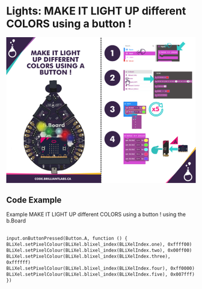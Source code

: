 # Lights:  MAKE IT LIGHT UP different COLORS using a button !

![Mkt_Light-Up_Diff_Color_Button-EN](https://github.com/Brilliant-Labs/code.bl/blob/code_alpha/packaged/docs/static/mb/projects/bboard-tutorials-cards/2_Lights/Lights3/Mkt_Light-Up_Diff_Color_Button-EN.png?raw=true "Mkt_Light-Up_Diff_Color_Button-EN!")

## Code Example

Example MAKE IT LIGHT UP different COLORS using a button ! using the b.Board

```blocks

input.onButtonPressed(Button.A, function () {
BLiXel.setPixelColour(BLiXel.blixel_index(BLiXelIndex.one), 0xffff00)
BLiXel.setPixelColour(BLiXel.blixel_index(BLiXelIndex.two), 0x00ff00)
BLiXel.setPixelColour(BLiXel.blixel_index(BLiXelIndex.three), 0xffffff)
BLiXel.setPixelColour(BLiXel.blixel_index(BLiXelIndex.four), 0xff0000)
BLiXel.setPixelColour(BLiXel.blixel_index(BLiXelIndex.five), 0x007fff)
})

```